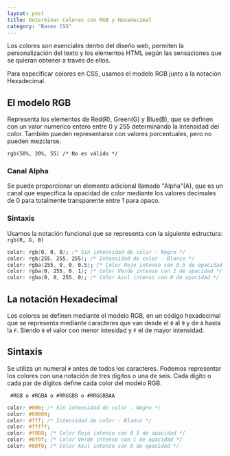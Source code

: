 ```yaml
---
layout: post
title: Determinar Colores con RGB y Hexadecimal
category: "Bases CSS"
---
```


Los colores son esenciales dentro del diseño web, permiten la personalización del texto y los elementos HTML según las sensaciones que se quieran obtener a través de ellos.

Para especificar colores en CSS, usamos el modelo RGB junto a la notación Hexadecimal.

## El modelo RGB
Representa los elementos de Red(R), Green(G) y Blue(B), que se definen con un valor numerico entero entre 0 y 255 determinando la intensidad del color.
También pueden representarse con valores porcentuales, pero no pueden mezclarse.

``` rgb(50%, 20%, 55) /* No es válido */ ```

### Canal Alpha

Se puede proporcionar un elemento adicional llamado "Alpha"(A), que es un canal que especifica la opacidad de color mediante los valores decimales de 0 para totalmente transparente entre 1 para opaco.

### Sintaxis
Usamos la notación funcional que se representa con la siguiente estructura: ``` rgb(R, G, B) ```

```css
color: rgb(0, 0, 0); /* Sin intensidad de color - Negro */
color: rgb(255, 255, 255); /* Intensidad de color - Blanco */
color: rgba(255, 0, 0, 0.5); /* Color Rojo intenso con 0.5 de opacidad */
color: rgba(0, 255, 0, 1); /* Color Verde intenso con 1 de opacidad */
color: rgba(0, 0, 255, 0); /* Color Azul intenso con 0 de opacidad */
```

## La notación Hexadecimal
Los colores se definen mediante el modelo RGB, en un código hexadecimal que se representa mediante caracteres que van desde el `0` al `9` y de `A` hasta la `F`. Siendo `0` el valor con menor intesidad y `F` el de mayor intensidad.

## Sintaxis
Se utiliza un numeral `#` antes de todos los caracteres. Podemos representar los colores con una notación de tres dígitos o una de seis. Cada dígito o cada par de dígitos define cada color del modelo RGB.

` #RGB o #RGBA o #RRGGBB o #RRGGBBAA`

```css
color: #000; /* Sin intensidad de color - Negro */
color: #00000;
color: #fff; /* Intensidad de color - Blanco */
color: #fffff; 
color: #f008; /* Color Rojo intenso con 0.5 de opacidad */
color: #0f0f; /* Color Verde intenso con 1 de opacidad */
color: #00f0; /* Color Azul intenso con 0 de opacidad */
```
